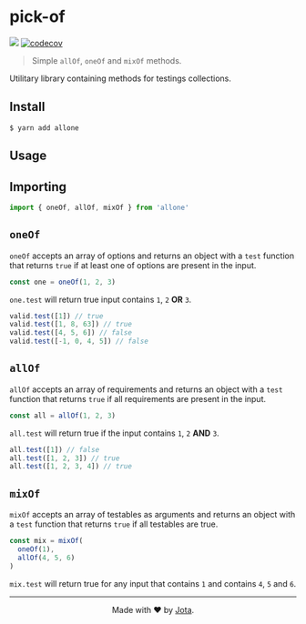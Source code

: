 # pick-of

![](https://img.shields.io/badge/license-MIT-green)
[![codecov](https://codecov.io/gh/jotaajunior/allone/branch/main/graph/badge.svg?token=S0PI1DT4UA)](https://codecov.io/gh/jotaajunior/allone)

> Simple `allOf`, `oneOf` and `mixOf` methods.

Utilitary library containing methods for testings collections.

## Install

```
$ yarn add allone
```

## Usage

## Importing

```ts
import { oneOf, allOf, mixOf } from 'allone'
```

## `oneOf`

`oneOf` accepts an array of options and returns an object with a `test` function that returns `true` if at least one of options are present in the input.

```ts
const one = oneOf(1, 2, 3)
```

`one.test` will return true input contains `1`, `2` **OR** `3`.

```ts
valid.test([1]) // true
valid.test([1, 8, 63]) // true
valid.test([4, 5, 6]) // false
valid.test([-1, 0, 4, 5]) // false
```

## `allOf`

`allOf` accepts an array of requirements and returns an object with a `test` function that returns `true` if all requirements are present in the input.


```ts
const all = allOf(1, 2, 3)
```

`all.test` will return true if the input contains `1`, `2` **AND** `3`.

```ts
all.test([1]) // false
all.test([1, 2, 3]) // true
all.test([1, 2, 3, 4]) // true
```

## `mixOf`

`mixOf` accepts an array of testables as arguments and returns an object with a `test` function that returns `true` if all testables are true.

```ts
const mix = mixOf(
  oneOf(1),
  allOf(4, 5, 6)
)
```

`mix.test` will return true for any input that contains `1` and contains `4`, `5` and `6`.

---

<div align="center">
  Made with ❤ by <a href="https://github.com/jotaajunior">Jota</a>.
</div>